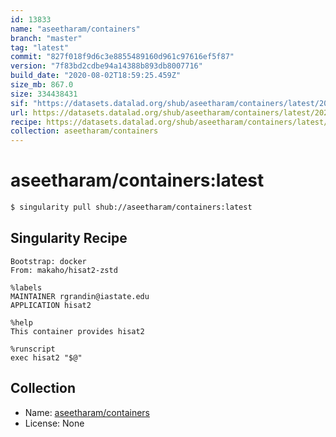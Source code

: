 ```yaml
---
id: 13833
name: "aseetharam/containers"
branch: "master"
tag: "latest"
commit: "827f018f9d6c3e8855489160d961c97616ef5f87"
version: "7f83bd2cdbe94a14388b893db8007716"
build_date: "2020-08-02T18:59:25.459Z"
size_mb: 867.0
size: 334438431
sif: "https://datasets.datalad.org/shub/aseetharam/containers/latest/2020-08-02-827f018f-7f83bd2c/7f83bd2cdbe94a14388b893db8007716.sif"
url: https://datasets.datalad.org/shub/aseetharam/containers/latest/2020-08-02-827f018f-7f83bd2c/
recipe: https://datasets.datalad.org/shub/aseetharam/containers/latest/2020-08-02-827f018f-7f83bd2c/Singularity
collection: aseetharam/containers
---
```


# aseetharam/containers:latest

```bash
$ singularity pull shub://aseetharam/containers:latest
```

## Singularity Recipe

```singularity
Bootstrap: docker
From: makaho/hisat2-zstd

%labels
MAINTAINER rgrandin@iastate.edu
APPLICATION hisat2

%help
This container provides hisat2

%runscript
exec hisat2 "$@"
```

## Collection

 - Name: [aseetharam/containers](https://github.com/aseetharam/containers)
 - License: None

